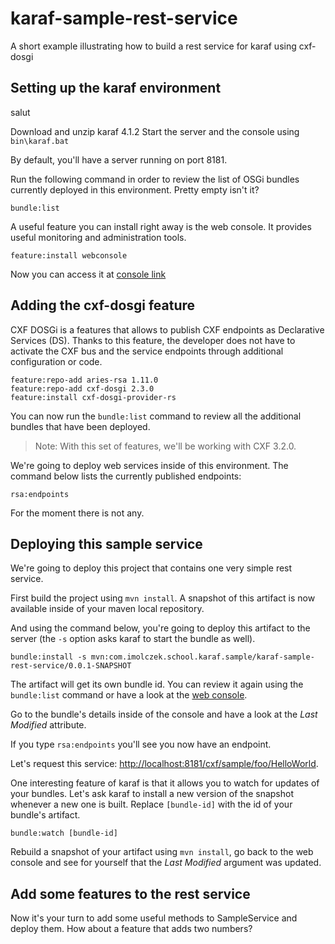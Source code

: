 # karaf-sample-rest-service
A short example illustrating how to build a rest service for karaf using cxf-dosgi

## Setting up the karaf environment
salut

Download and unzip karaf 4.1.2
Start the server and the console using `bin\karaf.bat`

By default, you'll have a server running on port 8181.

Run the following command in order to review the list of OSGi bundles currently deployed in this environment. Pretty empty isn't it?

```
bundle:list
```

A useful feature you can install right away is the web console. It provides useful monitoring and administration tools.

```
feature:install webconsole
```

Now you can access it at [console link](http://localhost:8181/system/console)

## Adding the cxf-dosgi feature

CXF DOSGi is a features that allows to publish CXF endpoints as Declarative Services (DS).
Thanks to this feature, the developer does not have to activate the CXF bus and the service endpoints through additional configuration or code.

```
feature:repo-add aries-rsa 1.11.0
feature:repo-add cxf-dosgi 2.3.0
feature:install cxf-dosgi-provider-rs
```

You can now run the `bundle:list` command to review all the additional bundles that have been deployed.

> Note: With this set of features, we'll be working with CXF 3.2.0.

We're going to deploy web services inside of this environment. The command below lists the currently published endpoints:

```
rsa:endpoints
```

For the moment there is not any.

## Deploying this sample service

We're going to deploy this project that contains one very simple rest service.

First build the project using `mvn install`. A snapshot of this artifact is now available inside of your maven local repository.

And using the command below, you're going to deploy this artifact to the server (the `-s` option asks karaf to start the bundle as well).

```
bundle:install -s mvn:com.imolczek.school.karaf.sample/karaf-sample-rest-service/0.0.1-SNAPSHOT
```

The artifact will get its own bundle id. You can review it again using the `bundle:list` command or have a look at the [web console](http://localhost:8181/system/console/bundles).

Go to the bundle's details inside of the console and have a look at the _Last Modified_ attribute.

If you type `rsa:endpoints` you'll see you now have an endpoint.

Let's request this service: [http://localhost:8181/cxf/sample/foo/HelloWorld](http://localhost:8181/cxf/sample/foo/HelloWorld).

One interesting feature of karaf is that it allows you to watch for updates of your bundles. Let's ask karaf to install a new version of the snapshot whenever a new one is built. Replace `[bundle-id]` with the id of your bundle's artifact.

```
bundle:watch [bundle-id]
```

Rebuild a snapshot of your artifact using `mvn install`, go back to the web console and see for yourself that the _Last Modified_ argument was updated.

## Add some features to the rest service

Now it's your turn to add some useful methods to SampleService and deploy them. How about a feature that adds two numbers?

